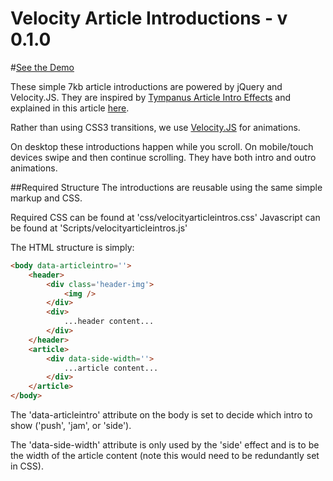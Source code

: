 Velocity Article Introductions - v 0.1.0
========================================

#<a href="http://www.anthonypalicea.com/velocityarticleintros">See the Demo</a>

These simple 7kb article introductions are powered by jQuery and Velocity.JS. They are inspired by <a href="http://tympanus.net/Development/ArticleIntroEffects/">Tympanus Article Intro Effects</a> and explained in this article <a href="http://tympanus.net/codrops/2014/05/22/inspiration-for-article-intro-effects/">here</a>.

Rather than using CSS3 transitions, we use <a href="http://velocityjs.org">Velocity.JS</a> for animations.

On desktop these introductions happen while you scroll. On mobile/touch devices swipe and then continue scrolling. They have both intro and outro animations.

##Required Structure
The introductions are reusable using the same simple markup and CSS.

Required CSS can be found at 'css/velocityarticleintros.css'
Javascript can be found at 'Scripts/velocityarticleintros.js'

The HTML structure is simply:

```html
<body data-articleintro=''>
    <header>
        <div class='header-img'>
            <img />
        </div>
        <div>
            ...header content...
        </div>
    </header>
    <article>
        <div data-side-width=''>
            ...article content...
        </div>
    </article>
</body>
```
The 'data-articleintro' attribute on the body is set to decide which intro to show ('push', 'jam', or 'side').

The 'data-side-width' attribute is only used by the 'side' effect and is to be the width of the article content (note this would need to be redundantly set in CSS).